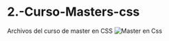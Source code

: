 # 2.-Curso-Masters-css
Archivos del curso de master en CSS
![Master en Css]([URL_de_la_imagen](https://github.com/SrBerdugo/-2.-Curso-Masters-css/blob/main/css-3.svg))

